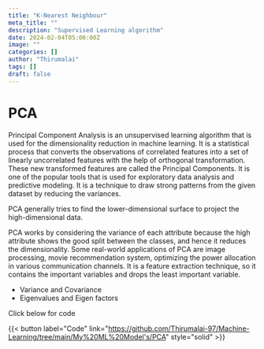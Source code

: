 ```yaml
---
title: "K-Nearest Neighbour"
meta_title: ""
description: "Supervised Learning algorithm"
date: 2024-02-04T05:00:00Z
image: ""
categories: []
author: "Thirumalai"
tags: []
draft: false
---
```


# PCA

Principal Component Analysis is an unsupervised learning algorithm that is used for the dimensionality reduction in machine learning. It is a statistical process that converts the observations of correlated features into a set of linearly uncorrelated features with the help of orthogonal transformation. These new transformed features are called the Principal Components. It is one of the popular tools that is used for exploratory data analysis and predictive modeling. It is a technique to draw strong patterns from the given dataset by reducing the variances.

PCA generally tries to find the lower-dimensional surface to project the high-dimensional data.

PCA works by considering the variance of each attribute because the high attribute shows the good split between the classes, and hence it reduces the dimensionality. Some real-world applications of PCA are image processing, movie recommendation system, optimizing the power allocation in various communication channels. It is a feature extraction technique, so it contains the important variables and drops the least important variable.

- Variance and Covariance
- Eigenvalues and Eigen factors

Click below for code 

{{< button label="Code" link="https://github.com/Thirumalai-97/Machine-Learning/tree/main/My%20ML%20Model's/PCA" style="solid" >}}
